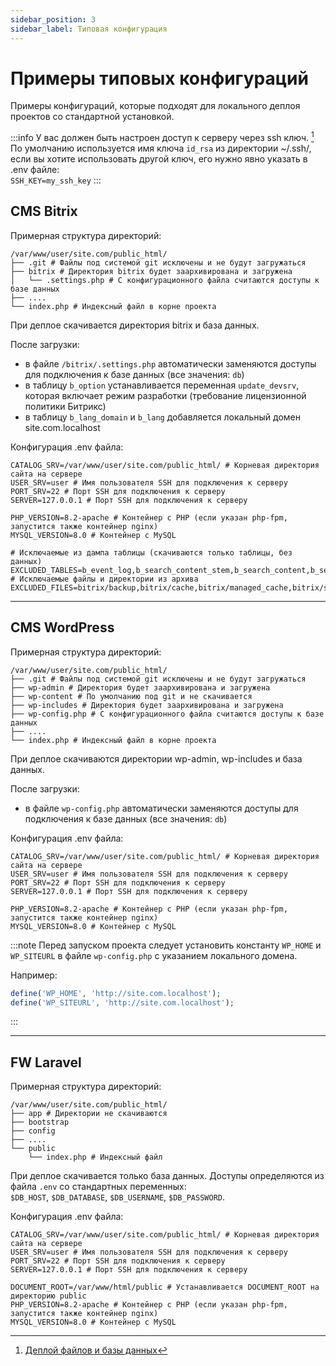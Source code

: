 ```yaml
---
sidebar_position: 3
sidebar_label: Типовая конфигурация
---
```


# Примеры типовых конфигураций

Примеры конфигураций, которые подходят для локального деплоя проектов со стандартной установкой.

:::info
У вас должен быть настроен доступ к серверу через ssh ключ. [^1]  
По умолчанию используется имя ключа `id_rsa` из директории ~/.ssh/, если вы хотите использовать другой ключ, его нужно явно указать в .env файле:  
`SSH_KEY=my_ssh_key`
:::

## CMS Bitrix

Примерная структура директорий:
```shell
/var/www/user/site.com/public_html/
├── .git # Файлы под системой git исключены и не будут загружаться
├── bitrix # Директория bitrix будет заархивирована и загружена
│   └── .settings.php # С конфигурационного файла считаются доступы к базе данных 
├── ....
└── index.php # Индексный файл в корне проекта
```

При деплое скачивается директория bitrix и база данных. 

После загрузки:
- в файле `/bitrix/.settings.php` автоматически заменяются доступы для подключения к базе данных (все значения: `db`)
- в таблицу `b_option` устанавливается переменная `update_devsrv`, которая включает режим разработки (требование лицензионной политики Битрикс)
- в таблицу `b_lang_domain` и `b_lang` добавляется локальный домен site.com.localhost

Конфигурация .env файла:

```shell
CATALOG_SRV=/var/www/user/site.com/public_html/ # Корневая директория сайта на сервере
USER_SRV=user # Имя пользователя SSH для подключения к серверу
PORT_SRV=22 # Порт SSH для подключения к серверу
SERVER=127.0.0.1 # Порт SSH для подключения к серверу

PHP_VERSION=8.2-apache # Контейнер с PHP (если указан php-fpm, запустится также контейнер nginx)
MYSQL_VERSION=8.0 # Контейнер с MySQL

# Исключаемые из дампа таблицы (скачиваются только таблицы, без данных)
EXCLUDED_TABLES=b_event_log,b_search_content_stem,b_search_content,b_search_content_text,b_search_content_title,b_search_phrase,b_search_suggest,b_perf_error
# Исключаемые файлы и директории из архива
EXCLUDED_FILES=bitrix/backup,bitrix/cache,bitrix/managed_cache,bitrix/stack_cache
```

---

## CMS WordPress

Примерная структура директорий:
```shell
/var/www/user/site.com/public_html/
├── .git # Файлы под системой git исключены и не будут загружаться
├── wp-admin # Директория будет заархивирована и загружена
├── wp-content # По умолчанию под git и не скачивается
├── wp-includes # Директория будет заархивирована и загружена
├── wp-config.php # С конфигурационного файла считаются доступы к базе данных 
├── ....
└── index.php # Индексный файл в корне проекта
```

При деплое скачиваются директории wp-admin, wp-includes и база данных.

После загрузки:
- в файле `wp-config.php` автоматически заменяются доступы для подключения к базе данных (все значения: `db`)

Конфигурация .env файла:

```shell
CATALOG_SRV=/var/www/user/site.com/public_html/ # Корневая директория сайта на сервере
USER_SRV=user # Имя пользователя SSH для подключения к серверу
PORT_SRV=22 # Порт SSH для подключения к серверу
SERVER=127.0.0.1 # Порт SSH для подключения к серверу

PHP_VERSION=8.2-apache # Контейнер с PHP (если указан php-fpm, запустится также контейнер nginx)
MYSQL_VERSION=8.0 # Контейнер с MySQL
```

:::note
Перед запуском проекта следует установить константу `WP_HOME` и `WP_SITEURL` в файле `wp-config.php` с указанием локального домена.  

Например:
```php
define('WP_HOME', 'http://site.com.localhost');
define('WP_SITEURL', 'http://site.com.localhost');
```
:::

---

## FW Laravel

Примерная структура директорий:
```shell
/var/www/user/site.com/public_html/
├── app # Директории не скачиваются
├── bootstrap
├── config
├── ....
└── public
    └── index.php # Индексный файл
```

При деплое скачивается только база данных. Доступы определяются из файла `.env` со стандартных переменных:  
`$DB_HOST`, `$DB_DATABASE`, `$DB_USERNAME`, `$DB_PASSWORD`.

Конфигурация .env файла:

```shell
CATALOG_SRV=/var/www/user/site.com/public_html/ # Корневая директория сайта на сервере
USER_SRV=user # Имя пользователя SSH для подключения к серверу
PORT_SRV=22 # Порт SSH для подключения к серверу
SERVER=127.0.0.1 # Порт SSH для подключения к серверу

DOCUMENT_ROOT=/var/www/html/public # Устанавливается DOCUMENT_ROOT на директорию public
PHP_VERSION=8.2-apache # Контейнер с PHP (если указан php-fpm, запустится также контейнер nginx)
MYSQL_VERSION=8.0 # Контейнер с MySQL
```

[^1]: [Деплой файлов и базы данных](../getting-started/env.md#деплой-файлов-и-базы-данных)  
